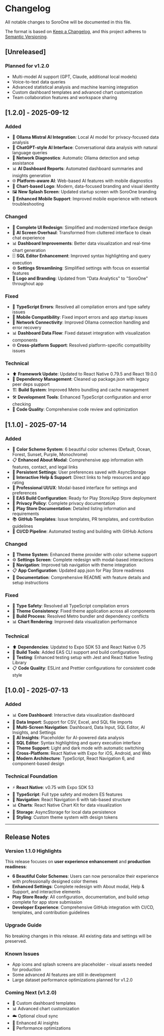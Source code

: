 # Changelog

All notable changes to SoroOne will be documented in this file.

The format is based on [Keep a Changelog](https://keepachangelog.com/en/1.0.0/),
and this project adheres to [Semantic Versioning](https://semver.org/spec/v2.0.0.html).

## [Unreleased]

### Planned for v1.2.0
- Multi-model AI support (GPT, Claude, additional local models)
- Voice-to-text data queries
- Advanced statistical analysis and machine learning integration
- Custom dashboard templates and advanced chart customization
- Team collaboration features and workspace sharing

## [1.2.0] - 2025-09-12

### Added
- 🤖 **Ollama Mistral AI Integration**: Local AI model for privacy-focused data analysis
- 💬 **ChatGPT-style AI Interface**: Conversational data analysis with natural language queries
- 🔧 **Network Diagnostics**: Automatic Ollama detection and setup assistance
- 📊 **AI Dashboard Reports**: Automated dashboard summaries and insights generation
- 🌐 **Platform-aware AI**: Web-based AI features with mobile diagnostics
- 🎨 **Chart-based Logo**: Modern, data-focused branding and visual identity
- 🖼️ **New Splash Screen**: Updated startup screen with SoroOne branding
- 📱 **Enhanced Mobile Support**: Improved mobile experience with network troubleshooting

### Changed
- 🎨 **Complete UI Redesign**: Simplified and modernized interface design
- 🤖 **AI Screen Overhaul**: Transformed from cluttered interface to clean chat experience
- 📊 **Dashboard Improvements**: Better data visualization and real-time chart generation
- 🗄️ **SQL Editor Enhancement**: Improved syntax highlighting and query execution
- ⚙️ **Settings Streamlining**: Simplified settings with focus on essential features
- 🎯 **Logo and Branding**: Updated from "Data Analytics" to "SoroOne" throughout app

### Fixed
- 🐛 **TypeScript Errors**: Resolved all compilation errors and type safety issues
- 📱 **Mobile Compatibility**: Fixed import errors and app startup issues
- 🔗 **Network Connectivity**: Improved Ollama connection handling and error recovery
- 📊 **Dashboard Data Flow**: Fixed dataset integration with visualization components
- 🌐 **Cross-platform Support**: Resolved platform-specific compatibility issues

### Technical
- ⬆️ **Framework Update**: Updated to React Native 0.79.5 and React 19.0.0
- 🔧 **Dependency Management**: Cleaned up package.json with legacy peer deps support
- 🏗️ **Build System**: Improved Metro bundling and cache management
- 🛠️ **Development Tools**: Enhanced TypeScript configuration and error checking
- 📝 **Code Quality**: Comprehensive code review and optimization

## [1.1.0] - 2025-07-14

### Added
- 🎨 **Color Scheme System**: 6 beautiful color schemes (Default, Ocean, Forest, Sunset, Purple, Monochrome)
- 📋 **Enhanced About Modal**: Comprehensive app information with features, contact, and legal links
- 💾 **Persistent Settings**: User preferences saved with AsyncStorage
- 🎯 **Interactive Help & Support**: Direct links to help resources and app rating
- 📱 **Professional UI/UX**: Modal-based interface for settings and preferences
- 🔧 **EAS Build Configuration**: Ready for Play Store/App Store deployment
- 📄 **Privacy Policy**: Complete privacy documentation
- 🏪 **Play Store Documentation**: Detailed listing information and requirements
- 📚 **GitHub Templates**: Issue templates, PR templates, and contribution guidelines
- 🔄 **CI/CD Pipeline**: Automated testing and building with GitHub Actions

### Changed
- 🎨 **Theme System**: Enhanced theme provider with color scheme support
- ⚙️ **Settings Screen**: Complete redesign with modal-based interactions
- 📱 **Navigation**: Improved tab navigation with theme integration
- 📋 **App Configuration**: Updated app.json for Play Store readiness
- 📝 **Documentation**: Comprehensive README with feature details and setup instructions

### Fixed
- 🐛 **Type Safety**: Resolved all TypeScript compilation errors
- 📱 **Theme Consistency**: Fixed theme application across all components
- 🔧 **Build Process**: Resolved Metro bundler and dependency conflicts
- 📊 **Chart Rendering**: Improved data visualization performance

### Technical
- ⬆️ **Dependencies**: Updated to Expo SDK 53 and React Native 0.75
- 🔧 **Build Tools**: Added EAS CLI support and build configurations
- 🧪 **Testing**: Enhanced testing setup with Jest and React Native Testing Library
- 📋 **Code Quality**: ESLint and Prettier configurations for consistent code style

## [1.0.0] - 2025-07-13

### Added
- 📊 **Core Dashboard**: Interactive data visualization dashboard
- 📁 **Data Import**: Support for CSV, Excel, and SQL file imports
- 📱 **Multi-Screen Navigation**: Dashboard, Data Input, SQL Editor, AI Insights, and Settings
- 🤖 **AI Insights**: Placeholder for AI-powered data analysis
- 💾 **SQL Editor**: Syntax highlighting and query execution interface
- 🎨 **Theme Support**: Light and dark mode with automatic switching
- 📱 **Cross-Platform**: React Native with Expo for iOS, Android, and Web
- 🔧 **Modern Architecture**: TypeScript, React Navigation 6, and component-based design

### Technical Foundation
- ⚡ **React Native**: v0.75 with Expo SDK 53
- 🔷 **TypeScript**: Full type safety and modern ES features
- 🧭 **Navigation**: React Navigation 6 with tab-based structure
- 📊 **Charts**: React Native Chart Kit for data visualization
- 💾 **Storage**: AsyncStorage for local data persistence
- 🎨 **Styling**: Custom theme system with design tokens

---

## Release Notes

### Version 1.1.0 Highlights

This release focuses on **user experience enhancement** and **production readiness**:

- **6 Beautiful Color Schemes**: Users can now personalize their experience with professionally designed color themes
- **Enhanced Settings**: Complete redesign with About modal, Help & Support, and interactive elements
- **Play Store Ready**: All configuration, documentation, and build setup complete for app store submission
- **Developer Experience**: Comprehensive GitHub integration with CI/CD, templates, and contribution guidelines

### Upgrade Guide

No breaking changes in this release. All existing data and settings will be preserved.

### Known Issues

- App icons and splash screens are placeholder - visual assets needed for production
- Some advanced AI features are still in development
- Large dataset performance optimizations planned for v1.2.0

### Coming Next (v1.2.0)

- 🎨 Custom dashboard templates
- 📊 Advanced chart customization
- ☁️ Optional cloud sync
- 🤖 Enhanced AI insights
- 📱 Performance optimizations
